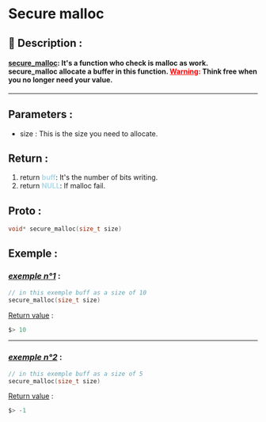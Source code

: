 # Secure malloc

## 📝 Description :
#### <u>**secure_malloc**</u>: It's a function who check is malloc as work. secure_malloc allocate a buffer in this function. <span style="color:red"> <u>**Warning**</u>:</span> **Think free when you no longer need your value.**
---
## Parameters :
- size : This is the size you need to allocate.

## Return :
1. return <span style="color:lightblue"> **buff**</span>: It's the number of bits writing.
2. return <span style="color:lightblue">**NULL**</span>: If malloc fail.

## Proto :
```c
void* secure_malloc(size_t size)
```

## Exemple : 

### <u>*exemple n°1*</u> :
```c
// in this exemple buff as a size of 10
secure_malloc(size_t size)
```
<u>Return value</u> :
```c
$> 10
```
---

### <u>*exemple n°2*</u> :
```c
// in this exemple buff as a size of 5
secure_malloc(size_t size)
```
<u>Return value</u> :
```c
$> -1
```